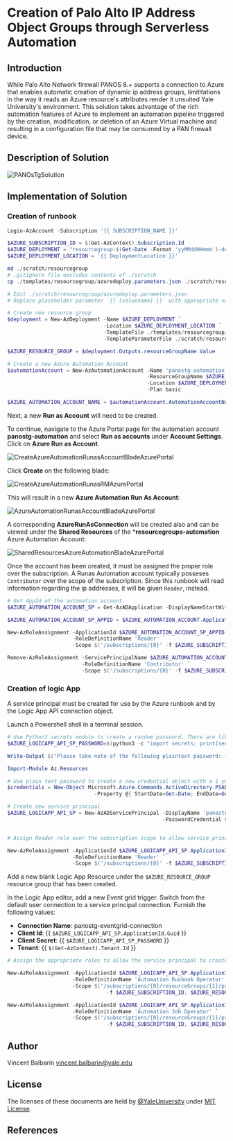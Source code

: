# Creation of Palo Alto IP Address Object Groups through Serverless Automation

## Introduction

While Palo Alto Network firewall PANOS 8.+ supports a connection to Azure that enables automatic creation of dynamic ip address groups, limititations in the way it reads an Azure resource's attributes render it unsuited Yale University's environment. This solution takes advantage of the rich automation features of Azure to implement an automation pipeline triggered by the creation, modification, or deletion of an Azure Virtual machine and resulting in a configuration file that may be consumed by a PAN firewall device.

## Description of Solution

![PANOsTgSolution](assets/under_construction.svg)

## Implementation of Solution

### Creation of runbook
```powershell
Login-AzAccount -Subscription '{{ SUBSCRIPTION_NAME }}'

$AZURE_SUBSCRIPTION_ID = $(Get-AzContext).Subscription.Id
$AZURE_DEPLOYMENT = "resourcegroup-$(Get-Date -Format 'yyMMddHHmmm')-deployment"
$AZURE_DEPLOYMENT_LOCATION = '{{ DeploymentLocation }}'

md ./scratch/resourcegroup
# .gitignore file excludes contents of ./scratch
cp ./templates/resourcegroup/azuredeploy.parameters.json ./scratch/resourcegroup/.

# Edit ./scratch/resourcegroup/azuredeploy.parameters.json
# Replace placeholder parameter `{{ [valuename] }}` with appropriate values

# Create new resource group
$deployment = New-AzDeployment -Name $AZURE_DEPLOYMENT `
                               -Location $AZURE_DEPLOYMENT_LOCATION `
                               -TemplateFile ./templates/resourcegroup/azuredeploy.json `
                               -TemplateParameterFile ./scratch/resourcegroup/azuredeploy.parameters.json

$AZURE_RESOURCE_GROUP = $deployment.Outputs.resourceGroupName.Value
```

```powershell
# Create a new Azure Automation Account
$automationAccount = New-AzAutomationAccount -Name 'panostg-automation' `
                                             -ResourceGroupName $AZURE_RESOURCE_GROUP `
                                             -Location $AZURE_DEPLOYMENT_LOCATION `
                                             -Plan basic

$AZURE_AUTOMATION_ACCOUNT_NAME = $automationAccount.AutomationAccountName
```
Next, a new **Run as Account** will need to be created.

To continue, navigate to the Azure Portal page for the automation account **panostg-automation** and select **Run as accounts** under **Account Settings**. Click on **Azure Run as Account**.

![CreateAzureAutomationRunasAccountBladeAzurePortal](assets/CreateAzureAutomationRunasAccountBladeAzurePortal.png)

Click **Create** on the following blade:

![CreateAzureAutomationRunasRMAzurePortal](assets/CreateAzureAutomationRunasRMAzurePortal.png)

This will result in a new **Azure Automation Run As Account**:

![AzureAutomationRunasAccountBladeAzurePortal](assets/AzureAutomationRunasAccountBladeAzurePortal.png)

A corresponding **AzureRunAsConnection** will be created also and can be viewed under the **Shared Resources** of the ***resourcegroups-automation** Azure Automation Account:

![SharedResourcesAzureAutomationBladeAzurePortal](assets/SharedResourcesAzureAutomationBladeAzurePortal.png)

Once the account has been created, it must be assigned the proper role over the subscription. A Runas Automation account typically posseses `Contributor` over the scope of the subscription. Since this runbook will read information regarding the ip addresses, it will be given `Reader`, instead.

```powershell
# Get AppId of the automation account.
$AZURE_AUTOMATION_ACCOUNT_SP = Get-AzADApplication -DisplayNameStartWith $('{0}_' -f $AZURE_AUTOMATION_ACCOUNT_NAME)

$AZURE_AUTOMATION_ACCOUNT_SP_APPID = $AZURE_AUTOMATION_ACCOUNT.ApplicationId.Guid

New-AzRoleAssignment -ApplicationId $AZURE_AUTOMATION_ACCOUNT_SP_APPID `
                     -RoleDefinitionName 'Reader' `
                     -Scope $('/subscriptions/{0}' -f $AZURE_SUBSCRIPTION_ID)

Remove-AzRoleAssignment -ServicePrincipalName $AZURE_AUTOMATION_ACCOUNT_SP_APPID `
                        -RoleDefinitionName 'Contributor' `
                        -Scope $('/subscriptions/{0}' -f $AZURE_SUBSCRIPTION_ID)


```
### Creation of logic App

A service principal must be created for use by the Azure runbook and by the Logic App API connection object.

Launch a Powershell shell in a terminal session.

```powershell
# Use Python3 secrets module to create a random password. There are likely pure Powershell ways to do this.
$AZURE_LOGICAPP_API_SP_PASSWORD=$(python3 -c "import secrets; print(secrets.token_urlsafe(16))")

Write-Output $("Please take note of the following plaintext password: {0}" -f $AZURE_LOGICAPP_API_SP_PASSWORD)

Import-Module Az.Resources

# Use plain text password to create a new credential object with a 1 year expiry
$credentials = New-Object Microsoft.Azure.Commands.ActiveDirectory.PSADPasswordCredential `
                            -Property @{ StartDate=Get-Date; EndDate=Get-Date -Year 2020; Password="$AZURE_LOGICAPP_API_SP_PASSWORD"}

# Create new service principal
$AZURE_LOGICAPP_API_SP = New-AzADServicePrincipal -DisplayName 'panostg-logicapp-sp' `
                                                  -PasswordCredential $credentials


# Assign Reader role over the subscription scope to allow service principal to read resources in subscription; required to populate Logic App designer UI when creating a new connection.

New-AzRoleAssignment -ApplicationId $AZURE_LOGICAPP_API_SP.ApplicationId.Guid `
                     -RoleDefinitionName 'Reader' `
                     -Scope $('/subscriptions/{0}' -f $AZURE_SUBSCRIPTION_ID)

```

Add a new blank Logic App Resource under the `$AZURE_RESOURCE_GROUP` resource group that has been created.

In the Logic App editor, add a new Event grid trigger. Switch from the default user connection to a service principal connection. Furnish the following values:

* **Connection Name**: panostg-eventgrid-connection
* **Client Id**: {{ `$AZURE_LOGICAPP_API_SP.ApplicationId.Guid` }}
* **Client Secret**: {{ `$AZURE_LOGICAPP_API_SP_PASSWORD` }}
* **Tenant**: {{ `$(Get-AzContext).Tenant.Id` }}

```powershell
# Assign the appropriate roles to allow the service principal to create jobs from the New-ResourceGroup runbook.

New-AzRoleAssignment -ApplicationId $AZURE_LOGICAPP_API_SP.ApplicationId.Guid `
                     -RoleDefinitionName 'Automation Runbook Operator' `
                     -Scope $('/subscriptions/{0}/resourceGroups/{1}/providers/Microsoft.Automation/automationAccounts/{2}/runbooks/New-ResourceGroup' `
                                -f $AZURE_SUBSCRIPTION_ID, $AZURE_RESOURCE_GROUP, $AZURE_AUTOMATION_ACCOUNT_NAME)

New-AzRoleAssignment -ApplicationId $AZURE_LOGICAPP_API_SP.ApplicationId.Guid `
                     -RoleDefinitionName 'Automation Job Operator' `
                     -Scope $('/subscriptions/{0}/resourceGroups/{1}/providers/Microsoft.Automation/automationAccounts/{2}' `
                                -f $AZURE_SUBSCRIPTION_ID, $AZURE_RESOURCE_GROUP, $AZURE_AUTOMATION_ACCOUNT_NAME)

```

## Author

Vincent Balbarin <vincent.balbarin@yale.edu>

## License

The licenses of these documents are held by [@YaleUniversity](https://github.com/YaleUniversity) under [MIT License](/LICENSE.md).

## References
